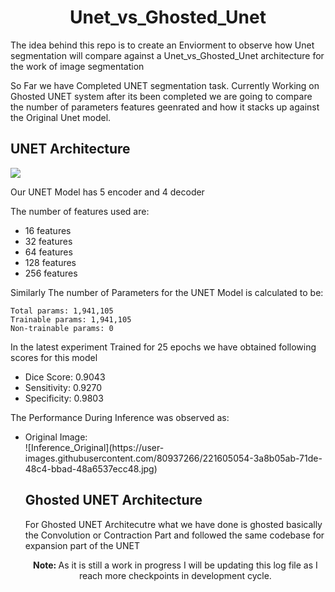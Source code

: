 <h1 align='center'> Unet_vs_Ghosted_Unet </h1>

<div>
  <p align='left'> The idea behind this repo is to create an Enviorment to observe how Unet segmentation will compare against a Unet_vs_Ghosted_Unet architecture for the work of 
    image segmentation </p>
    <p> So Far we have Completed UNET segmentation task. Currently Working on Ghosted UNET system after its been completed we are going to compare the number of parameters features geenrated and how it stacks up against the Original Unet model.</p>
    <h2> UNET Architecture </h3>
    <img src='https://miro.medium.com/max/1200/1*f7YOaE4TWubwaFF7Z1fzNw.png'>
    <p> Our UNET Model has 5 encoder and 4 decoder </p>
    <p> The number of features used are: </p>
    <ul>
      <li> 16 features </li>
      <li> 32 features </li>
      <li> 64 features </li>
      <li> 128 features </li>
      <li> 256 features </li>
    </ul>
  <p> Similarly The number of Parameters for the UNET Model is calculated to be: </p>
  
  
    Total params: 1,941,105
    Trainable params: 1,941,105
    Non-trainable params: 0
  
  <p> In the latest experiment Trained for 25 epochs we have obtained following scores for this model </p>
    <ul>
      <li> Dice Score: 0.9043 </li>
      <li> Sensitivity: 0.9270 </li>
      <li> Specificity: 0.9803 </li>
     </ul>
   <p> The Performance During Inference was observed as: </p>
   <ul>
      <li> Original Image: </li>
      ![Inference_Original](https://user-images.githubusercontent.com/80937266/221605054-3a8b05ab-71de-48c4-bbad-48a6537ecc48.jpg)

  <br>
  <h2> Ghosted UNET Architecture </h2>
  <p> For Ghosted UNET Architecutre what we have done is ghosted basically the Convolution or Contraction Part and followed the same codebase for expansion part of the UNET </p>
  <p align='center'> <b> Note: </b> As it is still a work in progress I will be updating this log file as I reach more checkpoints in development cycle. </p>
</div>

